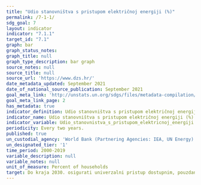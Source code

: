 ```yaml
---
title: "Udio stanovništva s pristupom električnoj energiji (%)"
permalink: /7-1-1/
sdg_goal: 7
layout: indicator
indicator: "7.1.1"
target_id: "7.1"
graph: bar
graph_status_notes: 
graph_title: null  
graph_type_description: bar graph
source_notes: null
source_title: null
source_url: 'https://www.dzs.hr/'
date_metadata_updated: September 2021
date_of_national_source_publication: September 2021
goal_meta_link: 'http://unstats.un.org/sdgs/files/metadata-compilation/Metadata-Goal-7.pdf'
goal_meta_link_page: 2
has_metadata: true
indicator_definition: Udio stanovništva s pristupom električnoj energiji je postotak stanovništva koje ima pristup električnoj energiji.
indicator_name: Udio stanovništva s pristupom električnoj energiji (%)
indicator_variable: Udio_stanovnistva_s_pristupom_elektricnoj_energiji
periodicity: Every two years.
published: true
un_custodial_agency: 'World Bank (Partnering Agencies: IEA, UN Energy)'
un_designated_tier: '1'
time_period: 2000-2019
variable_description: null
variable_notes: null
unit_of_measure: Percent of households
target: Do kraja 2030. osigurati univerzalni pristup dostupnim, pouzdanim i modernim energetskim uslugama.
---
```


